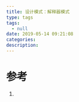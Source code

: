 ```yaml
---
title: 设计模式：解释器模式
type: tags
tags:
  - null
date: 2019-05-14 09:21:08
categories:
description:
---
```


# 参考 #
1. 
